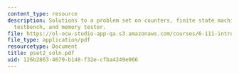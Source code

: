 ```yaml
---
content_type: resource
description: Solutions to a problem set on counters, finite state machines, Verilog
  testbench, and memory tester.
file: https://ol-ocw-studio-app-qa.s3.amazonaws.com/courses/6-111-introductory-digital-systems-laboratory-spring-2006/126b28634679b148f32ecfba4249e066_pset2_soln.pdf
file_type: application/pdf
resourcetype: Document
title: pset2_soln.pdf
uid: 126b2863-4679-b148-f32e-cfba4249e066
---
```

